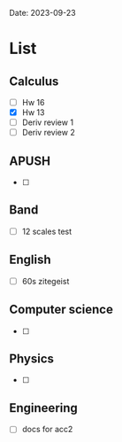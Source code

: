 
Date:  2023-09-23
# List

## Calculus
- [ ] Hw 16
- [x] Hw 13
- [ ] Deriv review 1
- [ ] Deriv review 2
## APUSH
- [ ] 
## Band 
- [ ] 12 scales test
## English
- [ ] 60s zitegeist
## Computer science
- [ ] 
## Physics 
- [ ] 
## Engineering
- [ ] docs for acc2


